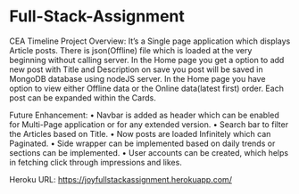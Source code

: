 # Full-Stack-Assignment
CEA Timeline
Project Overview:
It’s a Single page application which displays Article posts. There is json(Offline) file which is loaded at the very beginning without calling server. In the Home page you get a option to add new post with Title and Description on save you post will be saved in MongoDB database using nodeJS server. In the Home page you have option to view either Offline data or the Online data(latest first) order. Each post can be expanded within the Cards.

Future Enhancement:
•	Navbar is added as header which can be enabled for Multi-Page application or for any extended version.
•	Search bar to filter the Articles based on Title.
•	Now posts are loaded Infinitely which can Paginated.
•	Side wrapper can be implemented based on daily trends or sections can be implemented.
•	User accounts can be created, which helps in fetching click through impressions and likes.

Heroku URL:
https://joyfullstackassignment.herokuapp.com/